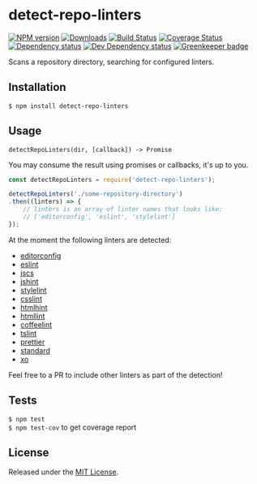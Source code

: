 # detect-repo-linters

[![NPM version][npm-image]][npm-url] [![Downloads][downloads-image]][npm-url] [![Build Status][travis-image]][travis-url] [![Coverage Status][coveralls-image]][coveralls-url] [![Dependency status][david-dm-image]][david-dm-url] [![Dev Dependency status][david-dm-dev-image]][david-dm-dev-url] [![Greenkeeper badge][greenkeeper-image]][greenkeeper-url]

[npm-url]:https://npmjs.org/package/detect-repo-linters
[downloads-image]:http://img.shields.io/npm/dm/detect-repo-linters.svg
[npm-image]:http://img.shields.io/npm/v/detect-repo-linters.svg
[travis-url]:https://travis-ci.org/IndigoUnited/node-detect-repo-linters
[travis-image]:http://img.shields.io/travis/IndigoUnited/node-detect-repo-linters/master.svg
[coveralls-url]:https://coveralls.io/r/IndigoUnited/node-detect-repo-linters
[coveralls-image]:https://img.shields.io/coveralls/IndigoUnited/node-detect-repo-linters/master.svg
[david-dm-url]:https://david-dm.org/IndigoUnited/node-detect-repo-linters
[david-dm-image]:https://img.shields.io/david/IndigoUnited/node-detect-repo-linters.svg
[david-dm-dev-url]:https://david-dm.org/IndigoUnited/node-detect-repo-linters?type=dev
[david-dm-dev-image]:https://img.shields.io/david/dev/IndigoUnited/node-detect-repo-linters.svg
[greenkeeper-image]:https://badges.greenkeeper.io/IndigoUnited/node-detect-repo-linters.svg
[greenkeeper-url]:https://greenkeeper.io/

Scans a repository directory, searching for configured linters.


## Installation

`$ npm install detect-repo-linters`


## Usage

`detectRepoLinters(dir, [callback]) -> Promise`

You may consume the result using promises or callbacks, it's up to you.

```js
const detectRepoLinters = require('detect-repo-linters');

detectRepoLinters('./some-repository-directory')
.then((linters) => {
    // linters is an array of linter names that looks like:
    // ['editorconfig', 'eslint', 'stylelint']
});
```

At the moment the following linters are detected:

- [editorconfig](http://editorconfig.org)
- [eslint](http://eslint.org)
- [jscs](http://jscs.info)
- [jshint](http://jshint.com)
- [stylelint](http://stylelint.io)
- [csslint](http://csslint.net)
- [htmlhint](http://htmlhint.com)
- [htmllint](http://htmllint.github.io)
- [coffeelint](http://coffeelint.org)
- [tslint](https://palantir.github.io/tslint/)
- [prettier](https://prettier.io/)
- [standard](https://standardjs.com/)
- [xo](https://github.com/xojs/xo/)

Feel free to a PR to include other linters as part of the detection!


## Tests

`$ npm test`   
`$ npm test-cov` to get coverage report


## License

Released under the [MIT License](http://www.opensource.org/licenses/mit-license.php).
